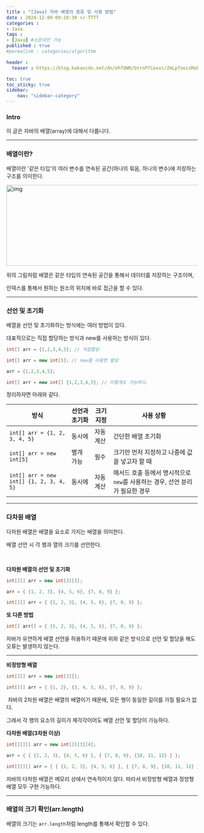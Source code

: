 ```yaml
---
title : "[Java] 자바 배열의 종류 및 사용 방법"
date : 2024-12-09 09:10:30 +/-TTTT
categories : 
- Java
tags : 
- [Java] #소문자만 가능
published : true
#permalink : categories/algorithm

header :
  teaser : https://blog.kakaocdn.net/dn/ehfQWK/btrnP7Cexxc/ZmLpToeisMobjHGaLfEDg0/img.png

toc: true
toc_sticky: true
sidebar:
    nav: "sidebar-category"
---
```



### <span style="color: #202124;">Intro</span>

<span style="color: #202124;">이 글은 자바의 배열(array)에 대해서 다룹니다.</span>

* * *

### 배열이란?

<span style="color: #202124;">배열이란 '같은 타입'의 여러 변수를 연속된 공간(하나의 묶음, 하나의 변수)에 저장하는 구조를 의미한다.</span>

<img src="https://hongong.hanbit.co.kr/wp-content/uploads/2023/03/%EC%9E%90%EB%B0%94-%EB%B0%B0%EC%97%B4.png" alt="img" width="525" height="213" class="jop-noMdConv">

위의 그림처럼 배열은 같은 타입의 연속된 공간을 통해서 데이터를 저장하는 구조이며,

인덱스를 통해서 원하는 원소의 위치에 바로 접근을 할 수 있다.

* * *

### 선언 및 초기화

배열을 선언 및 초기화하는 방식에는 여러 방법이 있다.

대표적으로는 직접 할당하는 방식과 new를 사용하는 방식이 있다.

```java
int[] arr = {1,2,3,4,5}; // 직접할당

int[] arr = new int[5]; // new를 사용한 할당

arr = {1,2,3,4,5};

int[] arr = new int[] {1,2,3,4,5}; // 이렇게도 가능하다.
```

정리하자면 아래와 같다.

| 방식  | 선언과 초기화 | 크기 지정 | 사용 상황 |
| --- | --- | --- | --- |
| `int[] arr = {1, 2, 3, 4, 5}` | 동시에 | 자동 계산 | 간단한 배열 초기화 |
| `int[] arr = new int[5]` | 별개 가능 | 필수  | 크기만 먼저 지정하고 나중에 값을 넣고자 할 때 |
| `int[] arr = new int[] {1, 2, 3, 4, 5}` | 동시에 | 자동 계산 | 메서드 호출 등에서 명시적으로 `new`를 사용하는 경우, 선언 분리가 필요한 경우 |

* * *

### 다차원 배열

다차원 배열은 배열을 요소로 가지는 배열을 의미한다. 

배열 선언 시 각 행과 열의 크기를 선언한다.

&nbsp;

**다차원 배열의 선언 및 초기화**

```java
int[][] arr = new int[3][3];

arr = { {1, 2, 3}, {4, 5, 6}, {7, 8, 9} };

int[][] arr = { {1, 2, 3}, {4, 5, 6}, {7, 8, 9} };
```

**또 다른 방법**

```java
int[] arr[] = { {1, 2, 3}, {4, 5, 6}, {7, 8, 9} };
```

자바가 유연하게 배열 선언을 허용하기 때문에 위와 같은 방식으로 선언 및 할당을 해도 오류는 발생하지 않는다.

* * *

**비정방형 배열**

```java
int[][] arr = new int[3][];

int[][] arr = { {1, 2}, {3, 4, 5, 6}, {7, 8, 9} };
```

&nbsp;자바의 2차원 배열은 배열의 배열이기 때문에, 모든 행이 동일한 길이를 가질 필요가 없다.

그래서 각 행의 요소의 길이가 제각각이어도 배열 선언 및 할당이 가능하다.

**다차원 배열(3차원 이상)**

```java
int[][][] arr = new int[2][3][4];

arr = { { {1, 2, 3}, {4, 5, 6} }, { {7, 8, 9}, {10, 11, 12} } };

int[][][] arr = { { {1, 2, 3}, {4, 5, 6} }, { {7, 8, 9}, {10, 11, 12} } };
```

자바의 다차원 배열은 메모리 상에서 연속적이지 않다. 따라서 비정방형 배열과 정방형 배열 모두 구현 가능하다.

* * *

### 배열의 크기 확인(arr.length)

배열의 크기는 `arr.length`처럼 length를 통해서 확인할 수 있다.